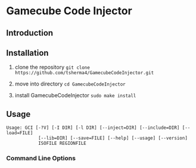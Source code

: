 # Gamecube Code Injector

## Introduction

## Installation 

1. clone the repository
   `git clone https://github.com/tsherma4/GamecubeCodeInjector.git`

2. move into directory
   `cd GamecubeCodeInjector`

3. install GamecubeCodeInjector
   `sudo make install`

## Usage

```
Usage: GCI [-?V] [-I DIR] [-l DIR] [--inject=DIR] [--include=DIR] [--load=FILE]
            [--lib=DIR] [--save=FILE] [--help] [--usage] [--version]
            ISOFILE REGIONFILE
```

### Command Line Options
